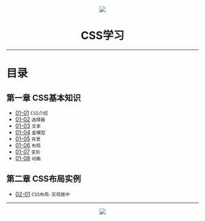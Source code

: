 <p align="center"><img src="http://pic2.orsoon.com/2016/1108/20161108044419740.png" /></p>

<h1 align="center">CSS学习</h1>

---

# 目录
## 第一章 CSS基本知识

* [01-01](https://github.com/TYRMars/CSSLearn/tree/master/01-01) `CSS介绍`
* [01-02](https://github.com/TYRMars/CSSLearn/tree/master/01-02) `选择器`
* [01-03](https://github.com/TYRMars/CSSLearn/tree/master/01-03) `文本`
* [01-04](https://github.com/TYRMars/CSSLearn/tree/master/01-04) `盒模型`
* [01-05](https://github.com/TYRMars/CSSLearn/tree/master/01-05) `背景`
* [01-06](https://github.com/TYRMars/CSSLearn/tree/master/01-06) `布局`
* [01-07](https://github.com/TYRMars/CSSLearn/tree/master/01-07) `变形`
* [01-08](https://github.com/TYRMars/CSSLearn/tree/master/01-08) `动画`

## 第二章 CSS布局实例

* [02-01](https://github.com/TYRMars/CSSLearn/tree/master/02-01) `CSS布局-实现居中`

---

<p align="center"><img src="http://static.open-open.com/lib/uploadImg/20160531/20160531144659_234.jpg" /></p>
